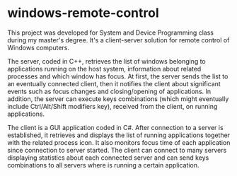 # windows-remote-control
This project was developed for System and Device Programming class during my master's degree. It's a client-server solution for remote control of Windows computers.

The server, coded in C++, retrieves the list of windows belonging to applications running on the host system, information about related processes and which window has focus. At first, the server sends the list to an eventually connected client, then it notifies the client about significant events such as focus changes and closing/opening of applications. In addition, the server can execute keys combinations (which might eventually include Ctrl/Alt/Shift modifiers key), received from the client, on running applications.

The client is a GUI application coded in C#. After connection to a server is established, it retrieves and displays the list of running applications together with the related process icon. It also monitors focus time of each application since connection to server started. The client can connect to many servers displaying statistics about each connected server and can send keys combinations to all servers where is running a certain application.
